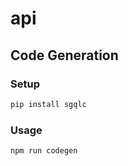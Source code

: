 # api

## Code Generation
### Setup
```bash
pip install sgqlc
```

### Usage
```bash
npm run codegen
```
